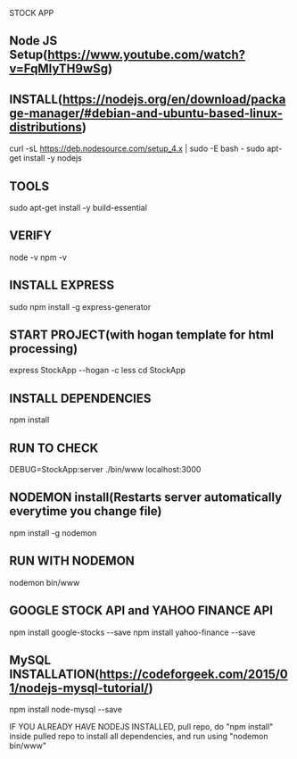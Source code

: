 STOCK APP

Node JS Setup(https://www.youtube.com/watch?v=FqMIyTH9wSg)
------

INSTALL(https://nodejs.org/en/download/package-manager/#debian-and-ubuntu-based-linux-distributions)
----
curl -sL https://deb.nodesource.com/setup_4.x | sudo -E bash -
sudo apt-get install -y nodejs

TOOLS
----
sudo apt-get install -y build-essential

VERIFY
----
node -v
npm -v

INSTALL EXPRESS
----
sudo npm install -g express-generator

START PROJECT(with hogan template for html processing)
----
express StockApp --hogan -c less
cd StockApp

INSTALL DEPENDENCIES
-----
npm install 

RUN TO CHECK
----
DEBUG=StockApp:server ./bin/www
localhost:3000

NODEMON install(Restarts server automatically everytime you change file)
-----
npm install -g nodemon

RUN WITH NODEMON
----
nodemon bin/www


GOOGLE STOCK API and YAHOO FINANCE API
----
npm install google-stocks --save
npm install yahoo-finance --save


MySQL INSTALLATION(https://codeforgeek.com/2015/01/nodejs-mysql-tutorial/)
----
npm install node-mysql --save



IF YOU ALREADY HAVE NODEJS INSTALLED, pull repo, do "npm install" inside pulled repo to install all dependencies, and run using "nodemon bin/www"